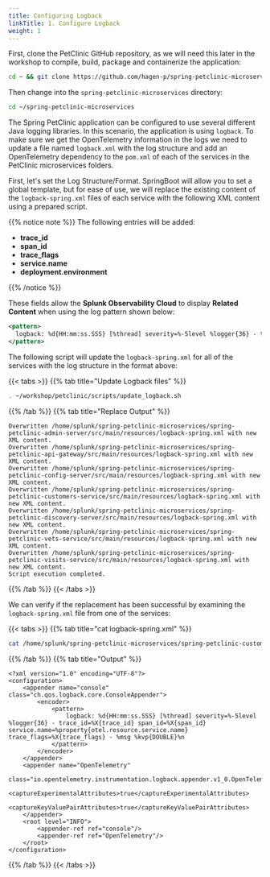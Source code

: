 ```yaml
---
title: Configuring Logback
linkTitle: 1. Configure Logback
weight: 1
---
```


First, clone the PetClinic GitHub repository, as we will need this later in the workshop to compile, build, package and containerize the application:

```bash
cd ~ && git clone https://github.com/hagen-p/spring-petclinic-microservices.git
```

Then change into the `spring-petclinic-microservices` directory:

```bash
cd ~/spring-petclinic-microservices
```

The Spring PetClinic application can be configured to use several different Java logging libraries. In this scenario, the application is using `logback`.  To make sure we get the OpenTelemetry information in the logs we need to update a file named `logback.xml` with the log structure and add an OpenTelemetry dependency to the `pom.xml` of each of the services in the PetClinic microservices folders.

First, let's set the Log Structure/Format. SpringBoot will allow you to set a global template, but for ease of use, we will replace the existing content of the `logback-spring.xml` files of each service with the following XML content using a prepared script.

{{% notice note %}}
The following entries will be added:

- **trace_id**
- **span_id**
- **trace_flags**
- **service.name**
- **deployment.environment**

{{% /notice %}}

These fields allow the **Splunk Observability Cloud** to display **Related Content** when using the log pattern shown below:

``` xml
<pattern>
  logback: %d{HH:mm:ss.SSS} [%thread] severity=%-5level %logger{36} - trace_id=%X{trace_id} span_id=%X{span_id} service.name=%property{otel.resource.service.name} trace_flags=%X{trace_flags} - %msg %kvp{DOUBLE}%n
</pattern>
```

The following script will update the `logback-spring.xml` for all of the services with the log structure in the format above:

{{< tabs >}}
{{% tab title="Update Logback files" %}}

``` bash
. ~/workshop/petclinic/scripts/update_logback.sh
```

{{% /tab %}}
{{% tab title="Replace Output" %}}

```text
Overwritten /home/splunk/spring-petclinic-microservices/spring-petclinic-admin-server/src/main/resources/logback-spring.xml with new XML content.
Overwritten /home/splunk/spring-petclinic-microservices/spring-petclinic-api-gateway/src/main/resources/logback-spring.xml with new XML content.
Overwritten /home/splunk/spring-petclinic-microservices/spring-petclinic-config-server/src/main/resources/logback-spring.xml with new XML content.
Overwritten /home/splunk/spring-petclinic-microservices/spring-petclinic-customers-service/src/main/resources/logback-spring.xml with new XML content.
Overwritten /home/splunk/spring-petclinic-microservices/spring-petclinic-discovery-server/src/main/resources/logback-spring.xml with new XML content.
Overwritten /home/splunk/spring-petclinic-microservices/spring-petclinic-vets-service/src/main/resources/logback-spring.xml with new XML content.
Overwritten /home/splunk/spring-petclinic-microservices/spring-petclinic-visits-service/src/main/resources/logback-spring.xml with new XML content.
Script execution completed.
```

{{% /tab %}}
{{< /tabs >}}

We can verify if the replacement has been successful by examining the `logback-spring.xml` file from one of the services:

{{< tabs >}}
{{% tab title="cat logback-spring.xml" %}}

``` bash
cat /home/splunk/spring-petclinic-microservices/spring-petclinic-customers-service/src/main/resources/logback-spring.xml
```

{{% /tab %}}
{{% tab title="Output" %}}

```text
<?xml version="1.0" encoding="UTF-8"?>
<configuration>
    <appender name="console" class="ch.qos.logback.core.ConsoleAppender">
        <encoder>
            <pattern>
                logback: %d{HH:mm:ss.SSS} [%thread] severity=%-5level %logger{36} - trace_id=%X{trace_id} span_id=%X{span_id} service.name=%property{otel.resource.service.name} trace_flags=%X{trace_flags} - %msg %kvp{DOUBLE}%n
            </pattern>
        </encoder>
    </appender>
    <appender name="OpenTelemetry"
              class="io.opentelemetry.instrumentation.logback.appender.v1_0.OpenTelemetryAppender">
        <captureExperimentalAttributes>true</captureExperimentalAttributes>
        <captureKeyValuePairAttributes>true</captureKeyValuePairAttributes>
    </appender>
    <root level="INFO">
        <appender-ref ref="console"/>
        <appender-ref ref="OpenTelemetry"/>
    </root>
</configuration>
```

{{% /tab %}}
{{< /tabs >}}
